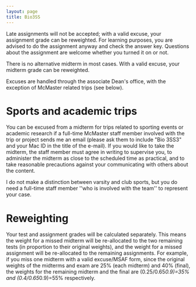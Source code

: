 ```yaml
---
layout: page
title: Bio3SS
---
```


Late assignments will not be accepted; with a valid excuse, your assignment grade can be reweighted.  For learning purposes, you are advised to do the assignment anyway and check the answer key.  Questions about the assignment are welcome whether you turned it on or not.

There is no alternative midterm in most cases.  With a valid excuse, your midterm grade can be reweighted.  

Excuses are handled through the associate Dean's office, with the exception of McMaster related trips (see below).

# Sports and academic trips 

You can be excused from a midterm for trips related to sporting events or academic research if a full-time McMaster staff member involved with the trip or project sends me an email (please ask them to include "Bio 3SS3" and your Mac ID in the title of the e-mail).  If you would like to take the midterm, the staff member must agree in writing to supervise you, to administer the midterm as close to the scheduled time as practical, and to take reasonable precautions against your communicating with others about the content.

I do not make a distinction between varsity and club sports, but you do need a full-time staff member ''who is involved with the team'' to represent your case.

# Reweighting 

Your test and assignment grades will be calculated separately.  This means the weight for a missed midterm will be re-allocated to the two remaining tests (in proportion to their original weights), and the weight for a missed assignment will be re-allocated to the remaining assignments.  For example, if you miss one midterm with a valid excuse/MSAF form, since the original weights of the midterms and exam are 25% (each midterm) and 40% (final), the weights for the remaining midterm and the final are (0.25/0.65*0.9)=35% and (0.4/0.65*0.9)=55% respectively.

